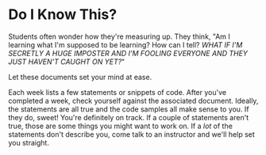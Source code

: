 # Do I Know This?

Students often wonder how they're measuring up. They think, "Am I
learning what I'm supposed to be learning? How can I tell? *WHAT IF
I'M SECRETLY A HUGE IMPOSTER AND I'M FOOLING EVERYONE AND THEY JUST
HAVEN'T CAUGHT ON YET?*"

Let these documents set your mind at ease.

Each week lists a few statements or snippets of code. After you've
completed a week, check yourself against the associated
document. Ideally, the statements are all true and the code samples
all make sense to you. If they do, sweet! You're definitely on
track. If a couple of statements aren't true, those are some things
you might want to work on. If a *lot* of the statements don't describe
you, come talk to an instructor and we'll help set you straight.
